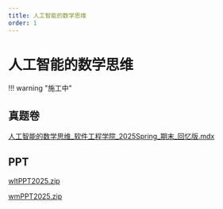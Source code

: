 ```yaml
---
title: 人工智能的数学思维
order: 1
---
```


# 人工智能的数学思维

!!! warning "施工中"

## 真题卷

[人工智能的数学思维_软件工程学院_2025Spring_期末_回忆版.mdx](../res/%E8%BD%AF%E4%BB%B6%E5%B7%A5%E7%A8%8B%E5%AD%A6%E9%99%A2/%E4%BA%BA%E5%B7%A5%E6%99%BA%E8%83%BD%E7%9A%84%E6%95%B0%E5%AD%A6%E6%80%9D%E7%BB%B4/%E7%9C%9F%E9%A2%98%E5%8D%B7/%E4%BA%BA%E5%B7%A5%E6%99%BA%E8%83%BD%E7%9A%84%E6%95%B0%E5%AD%A6%E6%80%9D%E7%BB%B4_%E8%BD%AF%E4%BB%B6%E5%B7%A5%E7%A8%8B%E5%AD%A6%E9%99%A2_2025Spring_%E6%9C%9F%E6%9C%AB_%E5%9B%9E%E5%BF%86%E7%89%88.mdx)

## PPT

[wltPPT2025.zip](../res/%E8%BD%AF%E4%BB%B6%E5%B7%A5%E7%A8%8B%E5%AD%A6%E9%99%A2/%E4%BA%BA%E5%B7%A5%E6%99%BA%E8%83%BD%E7%9A%84%E6%95%B0%E5%AD%A6%E6%80%9D%E7%BB%B4/PPT/wltPPT2025.zip)

[wmPPT2025.zip](../res/%E8%BD%AF%E4%BB%B6%E5%B7%A5%E7%A8%8B%E5%AD%A6%E9%99%A2/%E4%BA%BA%E5%B7%A5%E6%99%BA%E8%83%BD%E7%9A%84%E6%95%B0%E5%AD%A6%E6%80%9D%E7%BB%B4/PPT/wmPPT2025.zip)
